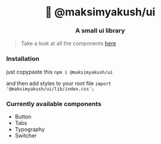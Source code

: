 <h1 align="center" style="border-bottom: none;">🚀 @maksimyakush/ui</h1>
<h3 align="center">A small ui library</h3>
</p>

>Take a look at all the components [here](https://ui-maksimyakush.vercel.app)

### Installation

just copypaste this
``
npm i @maksimyakush/ui
``

and then add styles to your root file
``
import '@maksimyakush/ui/lib/index.css';
``

### Currently available components

- Button
- Tabs
- Typography
- Switcher